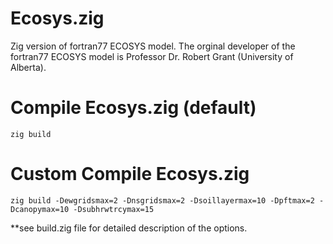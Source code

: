 # Ecosys.zig
Zig version of fortran77 ECOSYS model. The orginal developer of the fortran77 ECOSYS model is Professor Dr. Robert Grant (University of Alberta).

# Compile Ecosys.zig (default)
`zig build`

# Custom Compile Ecosys.zig
`zig build -Dewgridsmax=2 -Dnsgridsmax=2 -Dsoillayermax=10 -Dpftmax=2 -Dcanopymax=10 -Dsubhrwtrcymax=15`

**see build.zig file for detailed description of the options.

